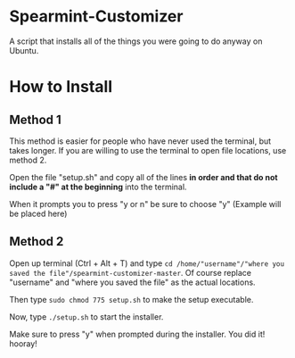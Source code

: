 # Spearmint-Customizer
A script that installs all of the things you were going to do anyway on Ubuntu.

# How to Install
## Method 1
This method is easier for people who have never used the terminal, but takes longer. If you are willing to use the terminal to open file locations, use method 2.

Open the file "setup.sh" and copy all of the lines **in order and that do not include a "#" at the beginning** into the terminal.

When it prompts you to press "y or n" be sure to choose "y"
(Example will be placed here)
## Method 2
Open up terminal (Ctrl + Alt + T) and type `cd /home/"username"/"where you saved the file"/spearmint-customizer-master`.
Of course replace "username" and "where you saved the file" as the actual locations.

Then type `sudo chmod 775 setup.sh` to make the setup executable.

Now, type `./setup.sh` to start the installer.

Make sure to press "y" when prompted during the installer.
You did it! hooray!
